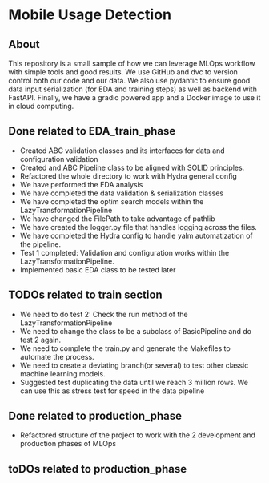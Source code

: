 # Mobile Usage Detection

## About

This repository is a small sample of how we can leverage MLOps workflow with simple tools and good results. We use GitHub and dvc to version control both our code and our data. We also use pydantic to ensure good data input serialization (for EDA and training steps) as well as backend with FastAPI. Finally, we have a gradio powered app and a Docker image to use it in cloud computing.

## Done related to EDA_train_phase
  - Created ABC validation classes and its interfaces for data and configuration validation
  - Created and ABC Pipeline class to be aligned with SOLID principles.
  - Refactored the whole directory to work with Hydra general config
  - We have performed the EDA analysis
  - We have completed the data validation & serialization classes
  - We have completed the optim search models within the LazyTransformationPipeline
  - We have changed the FilePath to take advantage of pathlib
  - We have created the logger.py file that handles logging across the files.
  - We have completed the Hydra config to handle yalm automatization of the pipeline.
  - Test 1 completed: Validation and configuration works within the LazyTransformationPipeline.
  - Implemented basic EDA class to be tested later


## TODOs related to train section
  - We need to do test 2: Check the run method of the LazyTransformationPipeline
  - We need to change the class to be a subclass of BasicPipeline and do test 2 again.
  - We need to complete the train.py and generate the Makefiles to automate the process.
  - We need to create a deviating branch(or several) to test other classic machine learning models.
  - Suggested test duplicating the data until we reach 3 million rows. We can use this as stress test for speed in the data pipeline


## Done related to production_phase
  - Refactored structure of the project to work with the 2 development and production phases of MLOps

## toDOs related to production_phase

